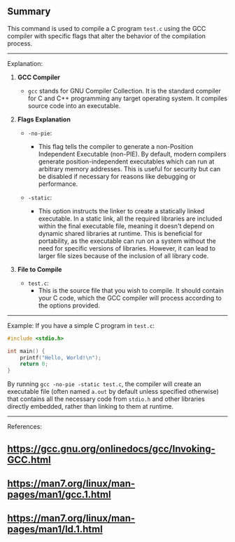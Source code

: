 ## Summary 
This command is used to compile a C program `test.c` using the GCC compiler with specific flags that alter the behavior of the compilation process. 

---

Explanation:

1. **GCC Compiler**  
   - `gcc` stands for GNU Compiler Collection. It is the standard compiler for C and C++ programming any target operating system. It compiles source code into an executable.
  
2. **Flags Explanation**  
   - `-no-pie`:  
     - This flag tells the compiler to generate a non-Position Independent Executable (non-PIE). By default, modern compilers generate position-independent executables which can run at arbitrary memory addresses. This is useful for security but can be disabled if necessary for reasons like debugging or performance.
   
   - `-static`:  
     - This option instructs the linker to create a statically linked executable. In a static link, all the required libraries are included within the final executable file, meaning it doesn't depend on dynamic shared libraries at runtime. This is beneficial for portability, as the executable can run on a system without the need for specific versions of libraries. However, it can lead to larger file sizes because of the inclusion of all library code.

3. **File to Compile**  
   - `test.c`:  
     - This is the source file that you wish to compile. It should contain your C code, which the GCC compiler will process according to the options provided. 

---

Example: 
If you have a simple C program in `test.c`:

```c
#include <stdio.h>

int main() {
    printf("Hello, World!\n");
    return 0;
}
```

By running `gcc -no-pie -static test.c`, the compiler will create an executable file (often named `a.out` by default unless specified otherwise) that contains all the necessary code from `stdio.h` and other libraries directly embedded, rather than linking to them at runtime.

---

References:
## https://gcc.gnu.org/onlinedocs/gcc/Invoking-GCC.html  
## https://man7.org/linux/man-pages/man1/gcc.1.html  
## https://man7.org/linux/man-pages/man1/ld.1.html